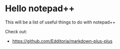 # Hello notepad++
This will be a list of useful things to do with notepad++

Check out:
* https://github.com/Edditoria/markdown-plus-plus

